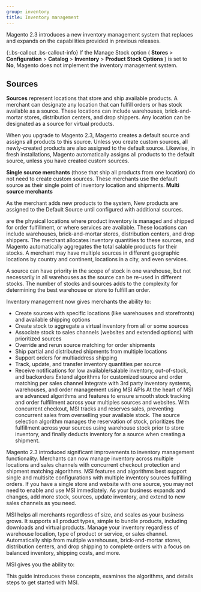 ```yaml
---
group: inventory
title: Inventory management
---
```


Magento 2.3 introduces a new inventory management system that replaces and expands on the capabilities provided in previous releases.





{:.bs-callout .bs-callout-info}
If the Manage Stock option ( **Stores** > **Configuration** > **Catalog** > **Inventory** > **Product Stock Options** ) is set to **No**, Magento does not implement the inventory management system.


## Sources

**Sources** represent locations that store and ship available products. A merchant can designate any location that can fulfill orders or has stock available as a source. These locations can include warehouses, brick-and-mortar stores, distribution centers, and drop shippers. Any location can be designated as a source for virtual products.

When you upgrade to Magento 2.3, Magento creates a default source and assigns all products to this source. Unless you create custom sources, all newly-created products are also assigned to the default source. Likewise, in fresh installations, Magento automatically assigns all products to the default source, unless you have created custom sources.

 **Single source merchants** (those that ship all products from one location) do not need to create custom sources. These merchants use the default source as their single point of inventory location and shipments. **Multi source merchants** 



 As the merchant adds new products to the system, New products are assigned to the Default Source until configured with additional sources.

are the physical locations where product inventory is managed and shipped for order fulfillment, or where services are available. These locations can include warehouses, brick-and-mortar stores, distribution centers, and drop shippers. The merchant allocates inventory quantities to these sources, and Magento automatically aggregates the total salable products for their stocks. A merchant may have multiple sources in different geographic locations by country and continent, locations in a city, and even services.

A source can have priority in the scope of stock in one warehouse, but not necessarily in all warehouses as the source can be re-used in different stocks. The number of stocks and sources adds to the complexity for determining the best warehouse or store to fulfill an order.






Inventory management now gives merchants the ability to:

* Create sources with specific locations (like warehouses and storefronts) and available shipping options
* Create stock to aggregate a virtual inventory from all or some sources
* Associate stock to sales channels (websites and extended options) with prioritized sources
* Override and rerun source matching for order shipments
* Ship partial and distributed shipments from multiple locations
* Support orders for multiaddress shipping
* Track, update, and transfer inventory quantities per source
* Receive notifications for low available/salable inventory, out-of-stock, and backorders
Extend algorithms for customized source and order matching per sales channel
Integrate with 3rd party inventory systems, warehouses, and order management using MSI APIs
At the heart of MSI are advanced algorithms and features to ensure smooth stock tracking and order fulfillment across your multiples sources and websites. With concurrent checkout, MSI tracks and reserves sales, preventing concurrent sales from overselling your available stock. The source selection algorithm manages the reservation of stock, prioritizes the fulfillment across your sources using warehouse stock prior to store inventory, and finally deducts inventory for a source when creating a shipment.



Magento 2.3 introduced significant improvements to inventory management functionality. Merchants can now manage inventory across multiple locations and sales channels with concurrent checkout protection and shipment matching algorithms. MSI features and algorithms best support single and multisite configurations with multiple inventory sources fulfilling orders. If you have a single store and website with one source, you may not need to enable and use MSI immediately. As your business expands and changes, add more stock, sources, update inventory, and extend to new sales channels as you need.

MSI helps all merchants regardless of size, and scales as your business grows. It supports all product types, simple to bundle products, including downloads and virtual products. Manage your inventory regardless of warehouse location, type of product or service, or sales channel. Automatically ship from multiple warehouses, brick-and-mortar stores, distribution centers, and drop shipping to complete orders with a focus on balanced inventory, shipping costs, and more.

MSI gives you the ability to:



This guide introduces these concepts, examines the algorithms, and details steps to get started with MSI.
